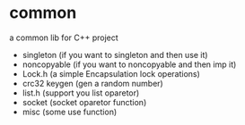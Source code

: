 # common
 a common lib for C++ project

- singleton (if you want to singleton and then use it)
- noncopyable (if you want to noncopyable and then imp it)
- Lock.h  (a simple Encapsulation lock operations)
- crc32 keygen (gen a random number)
- list.h (support you list oparetor)
- socket (socket oparetor function)
- misc (some use function)
